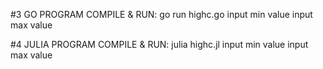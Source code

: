 #3 GO PROGRAM
COMPILE & RUN: go run highc.go
               input min value
               input max value

#4 JULIA PROGRAM
COMPILE & RUN: julia highc.jl
               input min value
               input max value

